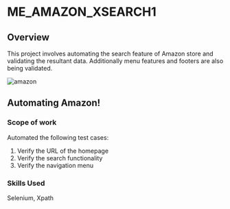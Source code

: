 # ME_AMAZON_XSEARCH1

## Overview
This project involves automating the search feature of Amazon store and validating the resultant data. Additionally menu features and footers are also being validated.

![amazon](https://github.com/user-attachments/assets/b72cd3aa-606b-4823-8501-fa9a95c0ee2b)


## Automating Amazon!
### Scope of work
Automated the following test cases:
  1. Verify the URL of the homepage
  2. Verify the search functionality
  3. Verify the navigation menu

### Skills Used
Selenium, Xpath
